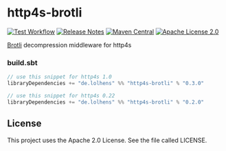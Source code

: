 # http4s-brotli

[![Test Workflow](https://github.com/LolHens/http4s-brotli/workflows/test/badge.svg)](https://github.com/LolHens/http4s-brotli/actions?query=workflow%3Atest)
[![Release Notes](https://img.shields.io/github/release/LolHens/http4s-brotli.svg?maxAge=3600)](https://github.com/LolHens/http4s-brotli/releases/latest)
[![Maven Central](https://img.shields.io/maven-central/v/de.lolhens/http4s-brotli_2.13)](https://search.maven.org/artifact/de.lolhens/http4s-brotli_2.13)
[![Apache License 2.0](https://img.shields.io/github/license/LolHens/http4s-brotli.svg?maxAge=3600)](https://www.apache.org/licenses/LICENSE-2.0)

[Brotli](https://github.com/google/brotli) decompression middleware for http4s

### build.sbt

```sbt
// use this snippet for http4s 1.0
libraryDependencies += "de.lolhens" %% "http4s-brotli" % "0.3.0"

// use this snippet for http4s 0.22
libraryDependencies += "de.lolhens" %% "http4s-brotli" % "0.2.0"
```

## License

This project uses the Apache 2.0 License. See the file called LICENSE.

